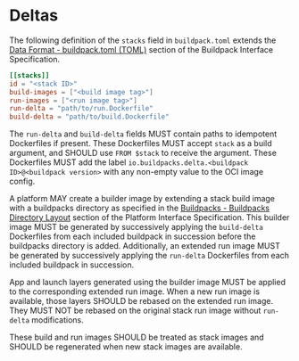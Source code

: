# Deltas

The following definition of the `stacks` field in `buildpack.toml` extends the [Data Format - buildpack.toml (TOML)](../buildpack.md#buildpack.toml-(toml)) section of the Buildpack Interface Specification.

```toml
[[stacks]]
id = "<stack ID>"
build-images = ["<build image tag>"]
run-images = ["<run image tag>"]
run-delta = "path/to/run.Dockerfile"
build-delta = "path/to/build.Dockerfile"
```

The `run-delta` and `build-delta` fields MUST contain paths to idempotent Dockerfiles if present.
These Dockerfiles MUST accept `stack` as a build argument, and SHOULD use `FROM $stack` to receive the argument.
These Dockerfiles MUST add the label `io.buildpacks.delta.<buildpack ID>@<buildpack version>` with any non-empty value to the OCI image config.

A platform MAY create a builder image by extending a stack build image with a buildpacks directory as specified in the [Buildpacks - Buildpacks Directory Layout](../platform.md#buildpacks-directory-layout) section of the Platform Interface Specification.
This builder image MUST be generated by successively applying the `build-delta` Dockerfiles from each included buildpack in succession before the buildpacks directory is added.
Additionally, an extended run image MUST be generated by successively applying the `run-delta` Dockerfiles from each included buildpack in succession.

App and launch layers generated using the builder image MUST be applied to the corresponding extended run image.
When a new run image is available, those layers SHOULD be rebased on the extended run image.
They MUST NOT be rebased on the original stack run image without `run-delta` modifications.

These build and run images SHOULD be treated as stack images and SHOULD be regenerated when new stack images are available.
